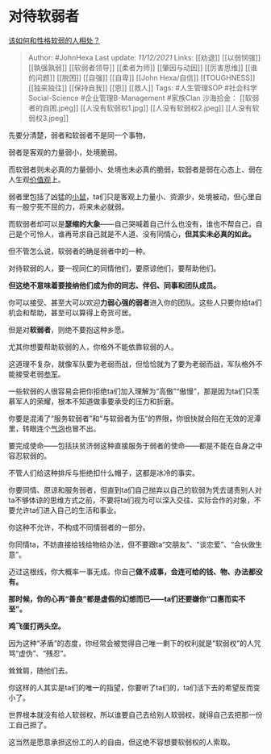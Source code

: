 # 对待软弱者
[该如何和性格软弱的人相处？](https://www.zhihu.com/question/452467303/answer/2258771942)

> Author: #JohnHexa 
Last update: *11/12/2021* 
Links: [[劝退]] [[以弱悯强]] [[孰强孰弱]] [[软弱者领导]] [[柔者为师]] [[肇因与动因]] [[厉害思维]] [[谁的问题]] [[脱困]] [[自强]] [[自卑]] [[John Hexa/自信]] [[TOUGHNESS]] [[独来独往]] [[保持自我]] [[恩]] [[救人]] 
Tags: #人生管理SOP #社会科学Social-Science #企业管理B-Management #家族Clan 
沙海拾金： [[软弱者的自困.jpeg]] [[人没有软弱权1.jpg]] [[人没有软弱权2.jpeg]] [[人没有软弱权3.jpeg]]
  



先要分清楚，弱者和软弱者不是同一个事物，

弱者是客观的力量弱小，处境脆弱。

而软弱者则未必真的力量弱小、处境也未必真的脆弱，软弱者是弱在心态上、弱在人生观[价值观](https://www.zhihu.com/search?q=%E4%BB%B7%E5%80%BC%E8%A7%82&search_source=Entity&hybrid_search_source=Entity&hybrid_search_extra=%7B%22sourceType%22%3A%22answer%22%2C%22sourceId%22%3A2258771942%7D)上。

弱者里包括了凶猛的[小鼠](https://www.zhihu.com/search?q=%E5%B0%8F%E9%BC%A0&search_source=Entity&hybrid_search_source=Entity&hybrid_search_extra=%7B%22sourceType%22%3A%22answer%22%2C%22sourceId%22%3A2258771942%7D)，ta们只是客观上力量小、资源少，处境被动，但心里自有一股宁死不屈的力，将来未必就弱。

而软弱者却可以是**瑟缩的大象**——自己哭喊着自己什么也没有，谁也不帮自己，自己是个可怜人，谁再苛求自己就是不人道、没有同情心，**但其实未必真的如此。**

但不管怎么说，软弱者的确是弱者中的一种。

对待软弱的人，要一视同仁的同情他们，要原谅他们，要帮助他们。

**但这绝不意味着要接纳他们成为你的同志、伴侣、同事和团队成员。**

你可以接受、甚至大可以欢迎**力弱心强的弱者**进入你的团队。这些人只要你给ta们机会和帮助，甚至可以算得上奇货可居。

但是对**软弱者**，则绝不要抱这种乡愿。

尤其你想要帮助软弱的人，你格外不能依靠软弱的人。

这道理不复杂，就像军队要为老弱而战，但恰恰就为了要为老弱而战，军队格外不能接受老弱[参军](https://www.zhihu.com/search?q=%E5%8F%82%E5%86%9B&search_source=Entity&hybrid_search_source=Entity&hybrid_search_extra=%7B%22sourceType%22%3A%22answer%22%2C%22sourceId%22%3A2258771942%7D)。

一些软弱的人很容易会把你拒绝ta们加入理解为“高傲”“傲慢”，那是因为ta们只羡慕军人的荣耀，根本不知道做事要承受的压力和折磨。

你要是混淆了“服务软弱者”和“与软弱者为伍”的界限，你很快就会陷在无效的泥潭里，转眼连个[气泡](https://www.zhihu.com/search?q=%E6%B0%94%E6%B3%A1&search_source=Entity&hybrid_search_source=Entity&hybrid_search_extra=%7B%22sourceType%22%3A%22answer%22%2C%22sourceId%22%3A2258771942%7D)也冒不出。

要完成使命——包括扶贫济弱这种直接服务于弱者的使命——都是不能在自身之中容忍软弱的。

不管人们给这种排斥与拒绝扣什么帽子，这都是冰冷的事实。

你要同情、原谅和服务弱者，但直到ta们自己抛弃以自己的软弱为凭去谴责别人对ta不够体谅的思维方式之前，不要将ta们视为可以深入交往、实际合作的对象，不要允许ta们进入自己的生活和事业。

你这种不允许，不构成不同情弱者的一部分。

你同情ta，不妨直接给钱给物给办法，但不要跟ta“交朋友”、“谈恋爱”、“合伙做生意”。

迈过这根线，你大概率一事无成。你自己**做不成事，会连可给的钱、物、办法都没有。**

**那时候，你的心再“善良”都是虚假的幻想而已——ta们还要嫌你“口惠而实不至”。**

**鸡飞蛋打两头空。**

因为这种“矛盾”的态度，你经常会被觉得自己唯一剩下的权利就是“软弱权”的人咒骂“虚伪”、“残忍”。

耸耸肩，随他们去。

你这样的人其实是ta们的唯一的指望，你要听了ta们的，ta们活下去的希望反而变小了。

世界根本就没有给人软弱权，所以谁要自己去给别人软弱权，就得自己去把那一份工自己担了。

这当然是愿意承担这份工的人的自由，但这绝不容想要软弱权的人索取。